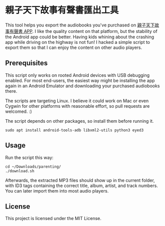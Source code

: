 # 親子天下故事有聲書匯出工具

This tool helps you export the audiobooks you've purchased on [親子天下故事有聲書 APP](https://www.parenting.com.tw/event/storyapp). I like the quality content on that platform, but the stability of the Android app could be better. Having kids whining about the crashing app while driving on the highway is not fun! I hacked a simple script to export them so that I can enjoy the content on other audio players.

## Prerequisites

This script only works on rooted Android devices with USB debugging enabled. For most end-users, the easiest way might be installing the app again in an Android Emulator and downloading your purchased audiobooks there.

The scripts are targeting Linux. I believe it could work on Mac or even Cygwin for other platforms with reasonable effort, so pull requests are welcomed. :)

The script depends on other packages, so install them before running it.

```
sudo apt install android-tools-adb libxml2-utils python3 eyed3
```

## Usage

Run the script this way:
```
cd ~/Downloads/parenting/
./download.sh
```

Afterwards, the extracted MP3 files should show up in the current folder, with ID3 tags containing the correct title, album, artist, and track numbers. You can later import them into most audio players.

## License

This project is licensed under the MIT License.

